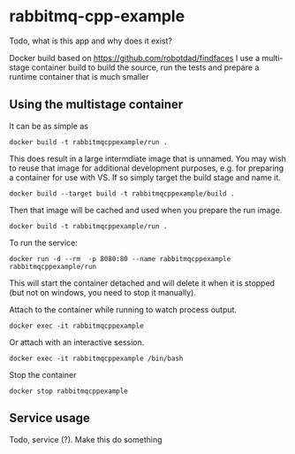 # rabbitmq-cpp-example

Todo, what is this app and why does it exist?

Docker build based on https://github.com/robotdad/findfaces
I use a multi-stage container build to build the source, run the tests and prepare a runtime container that is much smaller

## Using the multistage container
It can be as simple as 

    docker build -t rabbitmqcppexample/run .

This does result in a large intermdiate image that is unnamed. You may wish to reuse that image for additional development purposes, e.g. for preparing a container for use with VS. If so simply target the build stage and name it.

    docker build --target build -t rabbitmqcppexample/build .

Then that image will be cached and used when you prepare the run image.

    docker build -t rabbitmqcppexample/run .

To run the service:

    docker run -d --rm  -p 8080:80 --name rabbitmqcppexample rabbitmqcppexample/run

This will start the container detached and will delete it when it is stopped (but not on windows, you need to stop it manually).

Attach to the container while running to watch process output.

    docker exec -it rabbitmqcppexample

Or attach with an interactive session.

    docker exec -it rabbitmqcppexample /bin/bash

Stop the container

    docker stop rabbitmqcppexample

## Service usage

Todo, service (?). Make this do something